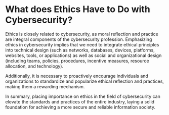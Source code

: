 # What does Ethics Have to Do with Cybersecurity?

Ethics is closely related to cybersecurity, as moral reflection and practice are integral components of the cybersecurity profession. Emphasizing ethics in cybersecurity implies that we need to integrate ethical principles into technical design (such as networks, databases, devices, platforms, websites, tools, or applications) as well as social and organizational design (including teams, policies, procedures, incentive measures, resource allocation, and technology).

Additionally, it is necessary to proactively encourage individuals and organizations to standardize and popularize ethical reflection and practices, making them a rewarding mechanism.

In summary, placing importance on ethics in the field of cybersecurity can elevate the standards and practices of the entire industry, laying a solid foundation for achieving a more secure and reliable information society.
